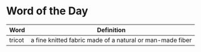 # Word of the Day

|Word|Definition|
|---|---|
|tricot|a fine knitted fabric made of a natural or man-made fiber|